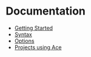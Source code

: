 # Documentation

* [Getting Started](documentation/getting-started.md)
* [Syntax](documentation/syntax.md)
* [Options](documentation/options.md)
* [Projects using Ace](documentation/projects-using-ace.md)
